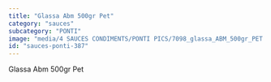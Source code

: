 ```yaml
---
title: "Glassa Abm 500gr Pet"
category: "sauces"
subcategory: "PONTI"
image: "media/4 SAUCES CONDIMENTS/PONTI PICS/7098_glassa_ABM_500gr_PET.png"
id: "sauces-ponti-387"
---
```


Glassa Abm 500gr Pet
